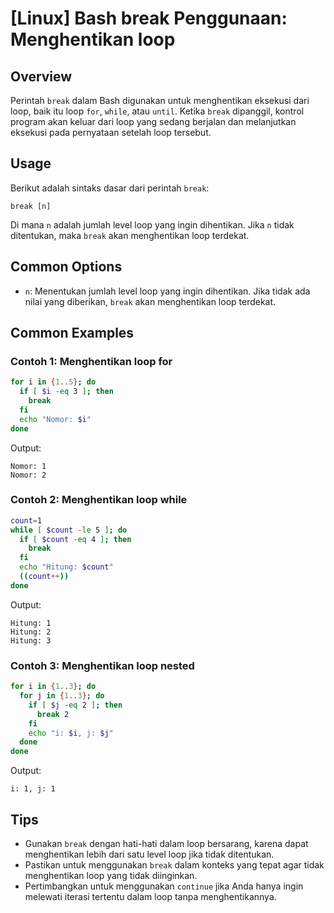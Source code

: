 # [Linux] Bash break Penggunaan: Menghentikan loop

## Overview
Perintah `break` dalam Bash digunakan untuk menghentikan eksekusi dari loop, baik itu loop `for`, `while`, atau `until`. Ketika `break` dipanggil, kontrol program akan keluar dari loop yang sedang berjalan dan melanjutkan eksekusi pada pernyataan setelah loop tersebut.

## Usage
Berikut adalah sintaks dasar dari perintah `break`:

```
break [n]
```

Di mana `n` adalah jumlah level loop yang ingin dihentikan. Jika `n` tidak ditentukan, maka `break` akan menghentikan loop terdekat.

## Common Options
- `n`: Menentukan jumlah level loop yang ingin dihentikan. Jika tidak ada nilai yang diberikan, `break` akan menghentikan loop terdekat.

## Common Examples

### Contoh 1: Menghentikan loop for
```bash
for i in {1..5}; do
  if [ $i -eq 3 ]; then
    break
  fi
  echo "Nomor: $i"
done
```
Output:
```
Nomor: 1
Nomor: 2
```

### Contoh 2: Menghentikan loop while
```bash
count=1
while [ $count -le 5 ]; do
  if [ $count -eq 4 ]; then
    break
  fi
  echo "Hitung: $count"
  ((count++))
done
```
Output:
```
Hitung: 1
Hitung: 2
Hitung: 3
```

### Contoh 3: Menghentikan loop nested
```bash
for i in {1..3}; do
  for j in {1..3}; do
    if [ $j -eq 2 ]; then
      break 2
    fi
    echo "i: $i, j: $j"
  done
done
```
Output:
```
i: 1, j: 1
```

## Tips
- Gunakan `break` dengan hati-hati dalam loop bersarang, karena dapat menghentikan lebih dari satu level loop jika tidak ditentukan.
- Pastikan untuk menggunakan `break` dalam konteks yang tepat agar tidak menghentikan loop yang tidak diinginkan.
- Pertimbangkan untuk menggunakan `continue` jika Anda hanya ingin melewati iterasi tertentu dalam loop tanpa menghentikannya.
